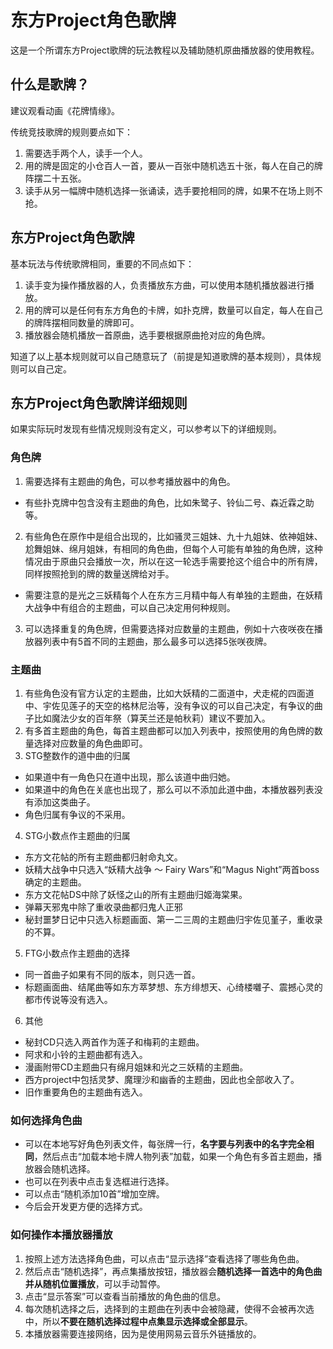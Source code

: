 # 东方Project角色歌牌
这是一个所谓东方Project歌牌的玩法教程以及辅助随机原曲播放器的使用教程。

## 什么是歌牌？
建议观看动画《花牌情缘》。

传统竞技歌牌的规则要点如下：
1. 需要选手两个人，读手一个人。
2. 用的牌是固定的小仓百人一首，要从一百张中随机选五十张，每人在自己的牌阵摆二十五张。
3. 读手从另一幅牌中随机选择一张诵读，选手要抢相同的牌，如果不在场上则不抢。

## 东方Project角色歌牌
基本玩法与传统歌牌相同，重要的不同点如下：
1. 读手变为操作播放器的人，负责播放东方曲，可以使用本随机播放器进行播放。
2. 用的牌可以是任何有东方角色的卡牌，如扑克牌，数量可以自定，每人在自己的牌阵摆相同数量的牌即可。
3. 播放器会随机播放一首原曲，选手要根据原曲抢对应的角色牌。

知道了以上基本规则就可以自己随意玩了（前提是知道歌牌的基本规则），具体规则可以自己定。

## 东方Project角色歌牌详细规则
如果实际玩时发现有些情况规则没有定义，可以参考以下的详细规则。

### 角色牌
1. 需要选择有主题曲的角色，可以参考播放器中的角色。
- 有些扑克牌中包含没有主题曲的角色，比如朱鹭子、铃仙二号、森近霖之助等。
2. 有些角色在原作中是组合出现的，比如骚灵三姐妹、九十九姐妹、依神姐妹、尬舞姐妹、绵月姐妹，有相同的角色曲，但每个人可能有单独的角色牌，这种情况由于原曲只会播放一次，所以在这一轮选手需要抢这个组合中的所有牌，同样按照抢到的牌的数量送牌给对手。
- 需要注意的是光之三妖精每个人在东方三月精中每人有单独的主题曲，在妖精大战争中有组合的主题曲，可以自己决定用何种规则。
3. 可以选择重复的角色牌，但需要选择对应数量的主题曲，例如十六夜咲夜在播放器列表中有5首不同的主题曲，那么最多可以选择5张咲夜牌。

### 主题曲
1. 有些角色没有官方认定的主题曲，比如大妖精的二面道中，犬走椛的四面道中、宇佐见莲子的天空的格林尼治等，没有争议的可以自己决定，有争议的曲子比如魔法少女的百年祭（算芙兰还是帕秋莉）建议不要加入。
2. 有多首主题曲的角色，每首主题曲都可以加入列表中，按照使用的角色牌的数量选择对应数量的角色曲即可。
3. STG整数作的道中曲的归属
- 如果道中有一角色只在道中出现，那么该道中曲归她。
- 如果道中的角色在关底也出现了，那么可以不添加此道中曲，本播放器列表没有添加这类曲子。
- 角色归属有争议的不采用。
4. STG小数点作主题曲的归属
- 东方文花帖的所有主题曲都归射命丸文。
- 妖精大战争中只选入“妖精大战争 ～ Fairy Wars”和“Magus Night”两首boss确定的主题曲。
- 东方文花帖DS中除了妖怪之山的所有主题曲归姬海棠果。
- 弹幕天邪鬼中除了重收录曲都归鬼人正邪
- 秘封噩梦日记中只选入标题画面、第一二三周的主题曲归宇佐见堇子，重收录的不算。
5. FTG小数点作主题曲的选择
- 同一首曲子如果有不同的版本，则只选一首。
- 标题画面曲、结尾曲等如东方萃梦想、东方绯想天、心绮楼囃子、震撼心灵的都市传说等没有选入。
6. 其他
- 秘封CD只选入两首作为莲子和梅莉的主题曲。
- 阿求和小铃的主题曲都有选入。
- 漫画附带CD主题曲只有绵月姐妹和光之三妖精的主题曲。
- 西方project中包括灵梦、魔理沙和幽香的主题曲，因此也全部收入了。
- 旧作重要角色的主题曲有选入。

### 如何选择角色曲
- 可以在本地写好角色列表文件，每张牌一行，**名字要与列表中的名字完全相同**，然后点击“加载本地卡牌人物列表”加载，如果一个角色有多首主题曲，播放器会随机选择。
- 也可以在列表中点击复选框进行选择。
- 可以点击“随机添加10首”增加空牌。
- 今后会开发更方便的选择方式。

### 如何操作本播放器播放
1. 按照上述方法选择角色曲，可以点击“显示选择”查看选择了哪些角色曲。
2. 然后点击“随机选择”，再点集播放按钮，播放器会**随机选择一首选中的角色曲并从随机位置播放**，可以手动暂停。
3. 点击“显示答案”可以查看当前播放的角色曲的信息。
4. 每次随机选择之后，选择到的主题曲在列表中会被隐藏，使得不会被再次选中，所以**不要在随机选择过程中点集显示选择或全部显示**。
5. 本播放器需要连接网络，因为是使用网易云音乐外链播放的。